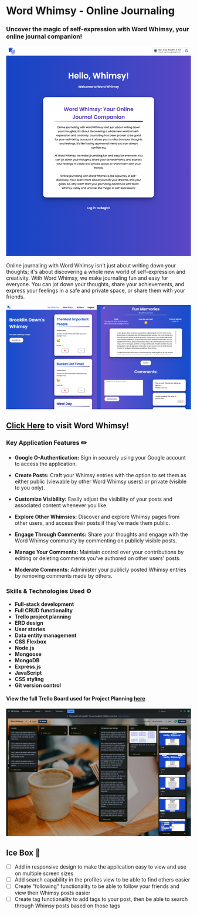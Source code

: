 # Word Whimsy - Online Journaling

### Uncover the magic of self-expression with Word Whimsy, your online journal companion!

![image of homescreen of Word Whimsy Application](public/assets/homescreen.png)


Online journaling with Word Whimsy isn't just about writing down your thoughts; it's about discovering a whole new world of self-expression and creativity. With Word Whimsy, we make journaling fun and easy for everyone. You can jot down your thoughts, share your achievements, and express your feelings in a safe and private space, or share them with your friends.


![image of entries index for a user and view of a post in Word Whimsy Application](public/assets/entry-and-all-posts.png)

## [Click Here](https://word-whimsy.fly.dev/) to visit Word Whimsy!

### Key Application Features ✏️
- **Google O-Authentication:** Sign in securely using your Google account to access the application.

- **Create Posts:** Craft your Whimsy entries with the option to set them as either public (viewable by other Word Whimsy users) or private (visible to you only).

- **Customize Visibility:** Easily adjust the visibility of your posts and associated content whenever you like.

- **Explore Other Whimsies:** Discover and explore Whimsy pages from other users, and access their posts if they've made them public.

- **Engage Through Comments:** Share your thoughts and engage with the Word Whimsy community by commenting on publicly visible posts.

- **Manage Your Comments:** Maintain control over your contributions by editing or deleting comments you've authored on other users' posts.

- **Moderate Comments:** Administer your publicly posted Whimsy entries by removing comments made by others.

### Skills & Technologies Used ⚙️
- **Full-stack development** 
- **Full CRUD functionality** 
- **Trello project planning** 
- **ERD design** 
- **User stories** 
- **Data entity management** 
- **CSS Flexbox** 
- **Node.js** 
- **Mongoose** 
- **MongoDB** 
- **Express.js** 
- **JavaScript** 
- **CSS styling** 
- **Git version control** 

#### View the full Trello Board used for Project Planning [here](https://trello.com/b/VKRw8Ujj/word-whimsy)

![image of Trello board used for project planning](public/assets/trello.png)

## Ice Box 🧊
 - [ ] Add in responsive design to make the application easy to view and use on multiple screen sizes
 - [ ] Add search capability in the profiles view to be able to find others easier
  - [ ] Create "following" functionality to be able to follow your friends and view their Whimsy posts easier
  - [ ] Create tag functionality to add tags to your post, then be able to search through Whimsy posts based on those tags